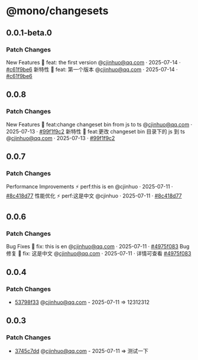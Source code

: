 # @mono/changesets

## 0.0.1-beta.0

### Patch Changes

New Features 🎉
feat: the first version @cjinhuo@qq.com · 2025-07-14 · [#c61f9be6](https://github.com/cjinhuo/mono-sdk-boilerplate/commit/c61f9be666dff4f5cf7f5403aa6cdd606aa8ac8a)
新特性 🎉
feat: 第一个版本 @cjinhuo@qq.com · 2025-07-14 · [#c61f9be6](https://github.com/cjinhuo/mono-sdk-boilerplate/commit/c61f9be666dff4f5cf7f5403aa6cdd606aa8ac8a)

## 0.0.8

### Patch Changes

New Features 🎉
feat:change changeset bin from js to ts @cjinhuo@qq.com · 2025-07-13 · [#99f1f9c2](https://github.com/cjinhuo/mono-sdk-boilerplate/commit/99f1f9c2fe1266f52d323e217fbbcb226bbbbf7d)
新特性 🎉
feat:更改 changeset bin 目录下的 js 到 ts @cjinhuo@qq.com · 2025-07-13 · [#99f1f9c2](https://github.com/cjinhuo/mono-sdk-boilerplate/commit/99f1f9c2fe1266f52d323e217fbbcb226bbbbf7d)

## 0.0.7

### Patch Changes

Performance Improvements ⚡
perf:this is en @cjinhuo · 2025-07-11 · [#8c418d77](https://github.com/cjinhuo/mono-sdk-boilerplate/commit/8c418d77f10349b77587844014f2e65a3caa16f4)
性能优化 ⚡
perf:这是中文 @cjinhuo · 2025-07-11 · [#8c418d77](https://github.com/cjinhuo/mono-sdk-boilerplate/commit/8c418d77f10349b77587844014f2e65a3caa16f4)

## 0.0.6

### Patch Changes

Bug Fixes 🐞
fix: this is en @cjinhuo@qq.com · 2025-07-11 · [#4975f083](https://github.com/cjinhuo/mono-sdk-boilerplate/commit/4975f0835b2dfe798cdb09a1997181fce4e03e5c)
Bug 修复 🐞
fix: 这是中文 @cjinhuo@qq.com · 2025-07-11 · 详情可查看 [#4975f083](https://github.com/cjinhuo/mono-sdk-boilerplate/commit/4975f0835b2dfe798cdb09a1997181fce4e03e5c)

## 0.0.4

### Patch Changes

- [53798f33](https://github.com/cjinhuo/mono-sdk-boilerplate/commit/53798f337f1938517e64cca21c0c7de117d52231) @cjinhuo@qq.com - 2025-07-11 => 12312312

## 0.0.3

### Patch Changes

- [3745c7dd](https://github.com/cjinhuo/mono-sdk-boilerplate/commit/3745c7dd1e8030d85c7381d503b33a02e320a7c1) @cjinhuo@qq.com - 2025-07-11 => 测试一下

